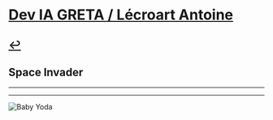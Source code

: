 # [Dev IA GRETA / Lécroart Antoine](https://github.com/Dev-IA-2024/antoine.lecroart)

[↩️](..)
---

## Space Invader

---
---
![Baby Yoda](https://images3.alphacoders.com/110/1108129.jpg)
